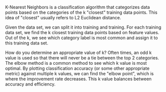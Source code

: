 K-Nearest Neighbors is a classification algorithm that categorizes data points based on the categories of the k "closest" training data points. This idea of "closest" usually refers to L2 Euclidean distance. 

Given the data set, we can split it into training and training. For each training data set, we find the k closest training data points based on feature values. Out of the k, we see which category label is most common and assign it to this training data set. 

How do you determine an appropriate value of k? Often times, an odd k value is used so that there will never be a tie between the top 2 categories.
The elbow method is a common method to see which k value is most optimal. By plotting classification accuracy (or some other appropriate metric) against multiple k values, we can find the "elbow point", which is where the improvement rate decreases. This k value balances between accuracy and efficiency.



